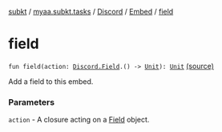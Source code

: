 [subkt](../../../index.md) / [myaa.subkt.tasks](../../index.md) / [Discord](../index.md) / [Embed](index.md) / [field](./field.md)

# field

`fun field(action: `[`Discord.Field`](../-field/index.md)`.() -> `[`Unit`](https://kotlinlang.org/api/latest/jvm/stdlib/kotlin/-unit/index.html)`): `[`Unit`](https://kotlinlang.org/api/latest/jvm/stdlib/kotlin/-unit/index.html) [(source)](https://github.com/Myaamori/SubKt/blob/0.1.7/src/main/kotlin/myaa/subkt/tasks/discordtask.kt#L395)

Add a field to this embed.

### Parameters

`action` - A closure acting on a [Field](../-field/index.md) object.